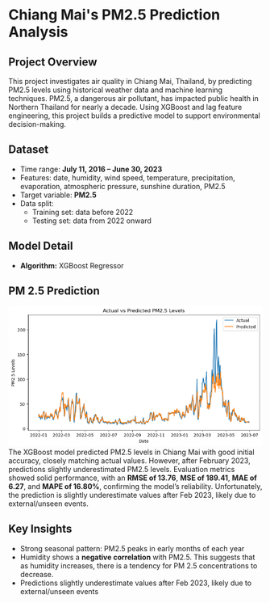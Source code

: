 # Chiang Mai's PM2.5 Prediction Analysis

## Project Overview
This project investigates air quality in Chiang Mai, Thailand, by predicting PM2.5 levels using historical weather data and machine learning techniques. PM2.5, a dangerous air pollutant, has impacted public health in Northern Thailand for nearly a decade. Using XGBoost and lag feature engineering, this project builds a predictive model to support environmental decision-making.

## Dataset
- Time range: **July 11, 2016 – June 30, 2023**
- Features: date, humidity, wind speed, temperature, precipitation, evaporation, atmospheric pressure, sunshine duration, PM2.5
- Target variable: **PM2.5**
- Data split: 
  - Training set: data before 2022
  - Testing set: data from 2022 onward

## Model Detail
- **Algorithm:** XGBoost Regressor

## PM 2.5 Prediction
![PM2.5 Prediction](https://github.com/MethapatV/Chiang-Mai-s-PM2.5-Prediction-Analysis-/blob/main/download.png?raw=true)
The XGBoost model predicted PM2.5 levels in Chiang Mai with good initial accuracy, closely matching actual values. However, after February 2023, predictions slightly underestimated PM2.5 levels. Evaluation metrics showed solid performance, with an **RMSE of 13.76**, **MSE of 189.41**, **MAE of 6.27**, and **MAPE of 16.80%**, confirming the model’s reliability. Unfortunately, the prediction is slightly underestimate values after Feb 2023, likely due to external/unseen events.

## Key Insights
- Strong seasonal pattern: PM2.5 peaks in early months of each year
- Humidity shows a **negative correlation** with PM2.5. This suggests that as humidity increases, there is a tendency for PM 2.5 concentrations to decrease.
- Predictions slightly underestimate values after Feb 2023, likely due to external/unseen events
